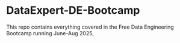 # DataExpert-DE-Bootcamp
This repo contains everything covered in the Free Data Engineering Bootcamp running June-Aug 2025,
